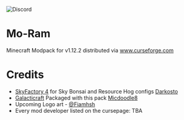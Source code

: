 ![Discord](![Discord](https://img.shields.io/discord/708789079042424982?logo=Discord&style=plastic))
# Mo-Ram
Minecraft Modpack for v1.12.2 distributed via www.curseforge.com


# Credits
 - [SkyFactory 4](https://www.curseforge.com/minecraft/modpacks/skyfactory-4) for Sky Bonsai and Resource Hog configs [Darkosto](https://www.twitch.tv/darkosto)
 - [Galacticraft](https://micdoodle8.com/mods/galacticraft/downloads) Packaged with this pack [Micdoodle8](https://micdoodle8.com/mods/galacticraft)
 - Upcoming Logo art - [@Fiamhsh](https://twitter.com/fiamhsh)
 - Every mod developer listed on the cursepage: TBA
